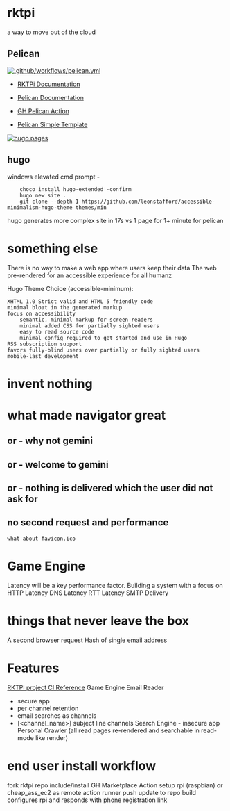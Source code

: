 # rktpi
a way to move out of the cloud

## Pelican
[![.github/workflows/pelican.yml](https://github.com/thetanil/rktpi/actions/workflows/pelican.yml/badge.svg)](https://github.com/thetanil/rktpi/actions/workflows/pelican.yml)

- [RKTPi Documentation](https://thetanil.github.io/rktpi/)

- [Pelican Documentation](https://docs.getpelican.com/en/latest/)
- [GH Pelican Action](https://github.com/nelsonjchen/pelican-action-demo)
- [Pelican Simple Template](https://github.com/getpelican/pelican/tree/master/pelican/themes/simple/templates)


[![hugo pages](https://github.com/thetanil/rktpi/actions/workflows/hugo.yml/badge.svg)](https://github.com/thetanil/rktpi/actions/workflows/hugo.yml)


## hugo

windows elevated cmd prompt - 

        choco install hugo-extended -confirm
        hugo new site .
        git clone --depth 1 https://github.com/leonstafford/accessible-minimalism-hugo-theme themes/min


hugo generates more complex site in 17s vs 1 page for 1+ minute for pelican 

# something else

There is no way to make a web app where users keep their data
The web pre-rendered for an accessible experience for all humanz

Hugo Theme Choice (accessible-minimum):     

    XHTML 1.0 Strict valid and HTML 5 friendly code
    minimal bloat in the generated markup
    focus on accessibility
        semantic, minimal markup for screen readers
        minimal added CSS for partially sighted users
        easy to read source code
        minimal config required to get started and use in Hugo
    RSS subscription support
    favors fully-blind users over partially or fully sighted users
    mobile-last development

# invent nothing

# what made navigator great
## or - why not gemini
## or - welcome to gemini
## or - nothing is delivered which the user did not ask for
## no second request and performance
    what about favicon.ico


# Game Engine

Latency will be a key performance factor.
Building a system with a focus on 
HTTP Latency
DNS Latency
RTT Latency
SMTP Delivery


# things that never leave the box
A second browser request
Hash of single email address

# Features

[RKTPI project CI Reference](https://github.com/freqtrade/freqtrade/blob/stable/.github/workflows/ci.yml)
Game Engine
Email Reader
- secure app
- per channel retention
- email searches as channels
- [<channel_name>] subject line channels
Search Engine - insecure app
Personal Crawler (all read pages re-rendered and searchable in read-mode like render)


# end user install workflow

fork rktpi repo
include/install GH Marketplace Action
setup rpi (raspbian) or cheap_ass_ec2 as remote action runner
push update to repo
build configures rpi and responds with phone registration link

